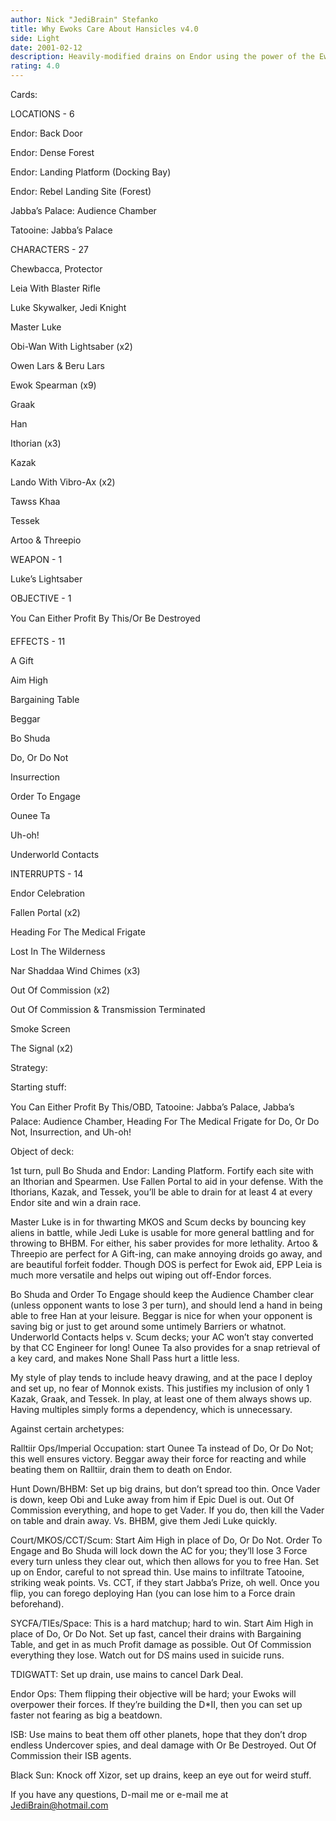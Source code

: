 ```yaml
---
author: Nick "JediBrain" Stefanko
title: Why Ewoks Care About Hansicles v4.0
side: Light
date: 2001-02-12
description: Heavily-modified drains on Endor using the power of the Ewoks to protect them.  Heavy mains to quash off-Endor movements, and to maximize Or Be Destroyed damage.
rating: 4.0
---
```

Cards: 

LOCATIONS - 6
Endor: Back Door
Endor: Dense Forest
Endor: Landing Platform (Docking Bay)
Endor: Rebel Landing Site (Forest)
Jabba’s Palace: Audience Chamber
Tatooine: Jabba’s Palace

CHARACTERS - 27
Chewbacca, Protector
Leia With Blaster Rifle
Luke Skywalker, Jedi Knight
Master Luke
Obi-Wan With Lightsaber (x2)
Owen Lars & Beru Lars
Ewok Spearman (x9)
Graak
Han
Ithorian (x3)
Kazak
Lando With Vibro-Ax (x2)
Tawss Khaa
Tessek
Artoo & Threepio

WEAPON - 1
Luke’s Lightsaber

OBJECTIVE - 1
You Can Either Profit By This/Or Be Destroyed

EFFECTS - 11
A Gift
Aim High
Bargaining Table
Beggar
Bo Shuda
Do, Or Do Not
Insurrection
Order To Engage
Ounee Ta
Uh-oh!
Underworld Contacts

INTERRUPTS - 14
Endor Celebration
Fallen Portal (x2)
Heading For The Medical Frigate
Lost In The Wilderness
Nar Shaddaa Wind Chimes (x3)
Out Of Commission (x2)
Out Of Commission & Transmission Terminated
Smoke Screen
The Signal (x2) 

Strategy: 

Starting stuff:
You Can Either Profit By This/OBD, Tatooine: Jabba’s Palace, Jabba’s Palace: Audience Chamber, Heading For The Medical Frigate for Do, Or Do Not, Insurrection, and Uh-oh!

Object of deck:
1st turn, pull Bo Shuda and Endor: Landing Platform.  Fortify each site with an Ithorian and Spearmen.  Use Fallen Portal to aid in your defense.  With the Ithorians, Kazak, and Tessek, you’ll be able to drain for at least 4 at every Endor site and win a drain race.
Master Luke is in for thwarting MKOS and Scum decks by bouncing key aliens in battle, while Jedi Luke is usable for more general battling and for throwing to BHBM.  For either, his saber provides for more lethality.  Artoo & Threepio are perfect for A Gift-ing, can make annoying droids go away, and are beautiful forfeit fodder.  Though DOS is perfect for Ewok aid, EPP Leia is much more versatile and helps out wiping out off-Endor forces.
Bo Shuda and Order To Engage should keep the Audience Chamber clear (unless opponent wants to lose 3 per turn), and should lend a hand in being able to free Han at your leisure.  Beggar is nice for when your opponent is saving big or just to get around some untimely Barriers or whatnot. Underworld Contacts helps v. Scum decks; your AC won’t stay converted by that CC Engineer for long!  Ounee Ta also provides for a snap retrieval of a key card, and makes None Shall Pass hurt a little less.
My style of play tends to include heavy drawing, and at the pace I deploy and set up, no fear of Monnok exists.  This justifies my inclusion of only 1 Kazak, Graak, and Tessek.  In play, at least one of them always shows up.  Having multiples simply forms a dependency, which is unnecessary.

Against certain archetypes:
Ralltiir Ops/Imperial Occupation: start Ounee Ta instead of Do, Or Do Not; this well ensures victory.  Beggar away their force for reacting and while beating them on Ralltiir, drain them to death on Endor.
Hunt Down/BHBM: Set up big drains, but don’t spread too thin.  Once Vader is down, keep Obi and Luke away from him if Epic Duel is out.  Out Of Commission everything, and hope to get Vader.  If you do, then kill the Vader on table and drain away.  Vs. BHBM, give them Jedi Luke quickly.
Court/MKOS/CCT/Scum: Start Aim High in place of Do, Or Do Not.  Order To Engage and Bo Shuda will lock down the AC for you; they’ll lose 3 Force every turn unless they clear out, which then allows for you to free Han.  Set up on Endor, careful to not spread thin.  Use mains to infiltrate Tatooine, striking weak points. Vs. CCT, if they start Jabba’s Prize, oh well.  Once you flip, you can forego deploying Han (you can lose him to a Force drain beforehand).
SYCFA/TIEs/Space: This is a hard matchup; hard to win.  Start Aim High in place of Do, Or Do Not.  Set up fast, cancel their drains with Bargaining Table, and get in as much Profit damage as possible.  Out Of Commission everything they lose.  Watch out for DS mains used in suicide runs.
TDIGWATT: Set up drain, use mains to cancel Dark Deal.
Endor Ops: Them flipping their objective will be hard; your Ewoks will overpower their forces.  If they’re building the D*II, then you can set up faster not fearing as big a beatdown.
ISB: Use mains to beat them off other planets, hope that they don’t drop endless Undercover spies, and deal damage with Or Be Destroyed.  Out Of Commission their ISB agents.
Black Sun: Knock off Xizor, set up drains, keep an eye out for weird stuff.

If you have any questions, D-mail me or e-mail me at JediBrain@hotmail.com 